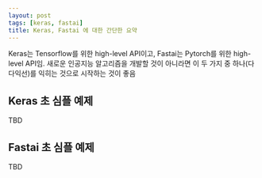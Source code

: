```yaml
---
layout: post
tags: [keras, fastai]
title: Keras, Fastai 에 대한 간단한 요약
---
```


Keras는 Tensorflow를 위한 high-level API이고, Fastai는 Pytorch를 위한 high-level API임. 새로운 인공지능 알고리즘을 개발할 것이 아니라면 이 두 가지 중 하나(다다익선)를 익히는 것으로 시작하는 것이 좋음

## Keras 초 심플 예제

TBD

## Fastai 초 심플 예제

TBD


